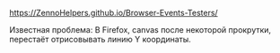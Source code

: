 https://ZennoHelpers.github.io/Browser-Events-Testers/

Известная проблема:
В Firefox, canvas после некоторой прокрутки, перестаёт отрисовывать линию Y координаты.
